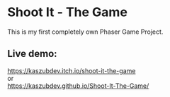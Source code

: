 # Shoot It - The Game
This is my first completely own Phaser Game Project.
## Live demo:  
https://kaszubdev.itch.io/shoot-it-the-game  
or  
https://kaszubdev.github.io/Shoot-It-The-Game/  
